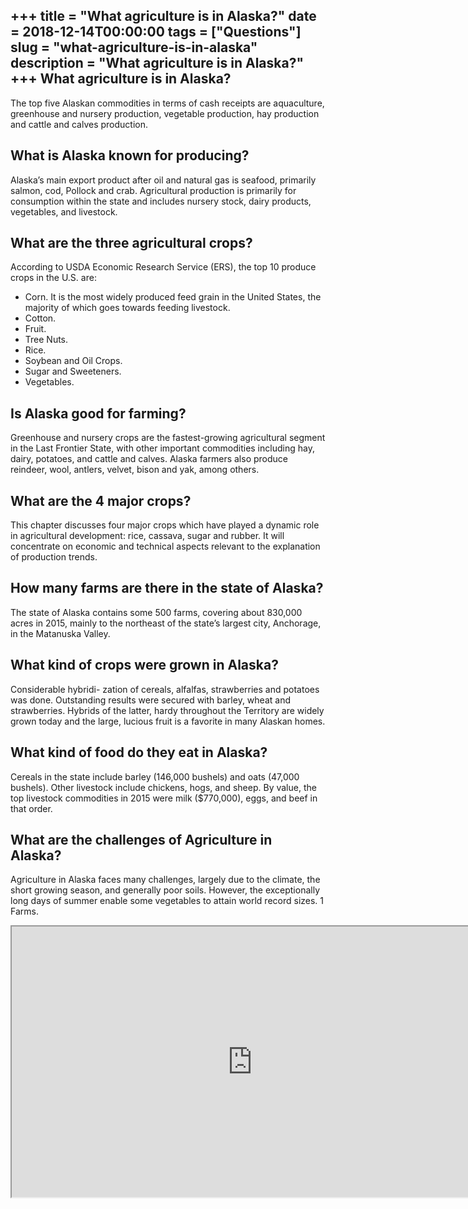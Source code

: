 +++
title = "What agriculture is in Alaska?"
date = 2018-12-14T00:00:00
tags = ["Questions"]
slug = "what-agriculture-is-in-alaska"
description = "What agriculture is in Alaska?"
+++
What agriculture is in Alaska?
------------------------------

The top five Alaskan commodities in terms of cash receipts are aquaculture, greenhouse and nursery production, vegetable production, hay production and cattle and calves production.

What is Alaska known for producing?
-----------------------------------

Alaska’s main export product after oil and natural gas is seafood, primarily salmon, cod, Pollock and crab. Agricultural production is primarily for consumption within the state and includes nursery stock, dairy products, vegetables, and livestock.

What are the three agricultural crops?
--------------------------------------

According to USDA Economic Research Service (ERS), the top 10 produce crops in the U.S. are:

- Corn. It is the most widely produced feed grain in the United States, the majority of which goes towards feeding livestock.
- Cotton.
- Fruit.
- Tree Nuts.
- Rice.
- Soybean and Oil Crops.
- Sugar and Sweeteners.
- Vegetables.

Is Alaska good for farming?
---------------------------

Greenhouse and nursery crops are the fastest-growing agricultural segment in the Last Frontier State, with other important commodities including hay, dairy, potatoes, and cattle and calves. Alaska farmers also produce reindeer, wool, antlers, velvet, bison and yak, among others.

What are the 4 major crops?
---------------------------

This chapter discusses four major crops which have played a dynamic role in agricultural development: rice, cassava, sugar and rubber. It will concentrate on economic and technical aspects relevant to the explanation of production trends.

How many farms are there in the state of Alaska?
------------------------------------------------

The state of Alaska contains some 500 farms, covering about 830,000 acres in 2015, mainly to the northeast of the state’s largest city, Anchorage, in the Matanuska Valley.

What kind of crops were grown in Alaska?
----------------------------------------

Considerable hybridi- zation of cereals, alfalfas, strawberries and potatoes was done. Outstanding results were secured with barley, wheat and strawberries. Hybrids of the latter, hardy throughout the Territory are widely grown today and the large, lucious fruit is a favorite in many Alaskan homes.

What kind of food do they eat in Alaska?
----------------------------------------

Cereals in the state include barley (146,000 bushels) and oats (47,000 bushels). Other livestock include chickens, hogs, and sheep. By value, the top livestock commodities in 2015 were milk ($770,000), eggs, and beef in that order.

What are the challenges of Agriculture in Alaska?
-------------------------------------------------

Agriculture in Alaska faces many challenges, largely due to the climate, the short growing season, and generally poor soils. However, the exceptionally long days of summer enable some vegetables to attain world record sizes. 1 Farms.

<iframe allow="accelerometer; autoplay; clipboard-write; encrypted-media; gyroscope; picture-in-picture" allowfullscreen="" class="__youtube_prefs__  epyt-is-override  no-lazyload" data-no-lazy="1" data-origheight="433" data-origwidth="770" data-skipgform_ajax_framebjll="" height="433" id="_ytid_32117" loading="lazy" src="https://www.youtube.com/embed/V29dOQ-rcIY?enablejsapi=1&autoplay=0&cc_load_policy=0&cc_lang_pref=&iv_load_policy=1&loop=0&modestbranding=0&rel=1&fs=1&playsinline=0&autohide=2&theme=dark&color=red&controls=1&" title="YouTube player" width="770"></iframe>